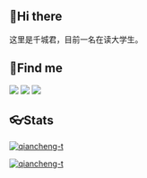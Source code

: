 <!--
**qiancheng-t/qiancheng-t** is a ✨ _special_ ✨ repository because its `README.md` (this file) appears on your GitHub profile.

Here are some ideas to get you started:
- 🔭 I’m currently working on 
- 🌱 I’m currently learning Java/Spring/spring boot
- 👯 I’m looking to collaborate on ...
- 🤔 I’m looking for help with ...
- 💬 Ask me about ...
- 📫 How to reach me: @qq992887291
- 😄 Pronouns: 千城君
- ⚡ Fun fact: ...
-->

## 👋Hi there ##
这里是千城君，目前一名在读大学生。

## 🎈Find me ##
[![](https://img.shields.io/badge/%E4%B8%AA%E4%BA%BA%E5%8D%9A%E5%AE%A2-%E5%8D%83%E5%9F%8E%E5%90%9B%E7%9A%84%E5%B0%8F%E7%AB%99-green)](https://www.qcjun.cn)
[![](https://img.shields.io/badge/QQ-992887291-success?logo=tencentqq)](http://wpa.qq.com/msgrd?v=3&uin=992887291&site=qq&menu=yes)
[![](https://img.shields.io/badge/mail-992887291%40qq.com-blue?logo=gmail)]()


## 👓Stats ##
[![qiancheng-t](https://github-readme-stats.vercel.app/api/top-langs/?username=qiancheng-t&layout=compact)](https://github.com/anuraghazra/github-readme-stats)

[![qiancheng-t](https://github-readme-stats.vercel.app/api?username=qiancheng-t&show_icons=true&theme=merko)](https://github.com/qiancheng-t/github-readme-stats)
